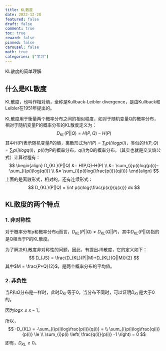 ```yaml
---
title: KL散度
date: 2022-12-28
featured: false
draft: false
comment: true
toc: true
reward: false
pinned: false
carousel: false
math: true
categories: ["学习"]
---
```


KL散度的简单理解

<!-- more -->

## 什么是KL散度

KL散度，也叫作相对熵，全称是Kullback-Leibler divergence，是由Kullback和Leibler在1951年提出的。

KL散度用于衡量两个概率分布之间的相似程度，如对于随机变量Q的概率分布，相对于随机变量P的概率分布的KL散度定义为：
$$
D_{KL}(P||Q) = H(P,Q)-H(P)
$$
其中$H(P)$表示随机变量$P$的熵，离散形式为$H(P) = \sum_{i}p(i)log{p(i)}$，类似的$H(P,Q) = \sum_{i}p(i){logq(i)}$，$p(i)$为P的概率分布，$q(i)$为Q的概率分布。（其实也就是交叉熵公式）计算过程有：
$$
\begin{align}
 D_{KL}(P||Q) &= H(P,Q)-H(P) \\
 &= \sum_{i}p(i)log{p(i)}-\sum_{i}p(i)log{q(i)} \\
 &= \sum_{i}p(i)log{\frac{p(i)}{q(i)}}
\end{align}
$$
上面的是离散形式，相对的，还有连续形式：
$$
D_{KL}(P||Q) = \int p(x)log{\frac{p(x)}{q(x)}} dx
$$

## KL散度的两个特点

### 1. 非对称性

对于概率分布p和概率分布q而言，$D_{KL}(P||Q)\neq D_{KL}(Q||P)$，其中$D_{KL}(P||Q)$指的是Q相当于P的KL散度。

为了解决KL散度非对称性的问题，因此，有提出JS散度，它的定义如下：
$$
D_{JS} = \frac{D_{KL}(P||M)+D_{KL}(Q||M)}{2}
$$
其中$M = \frac{P+Q}{2}$，是两个概率分布的平均值。

### 2. 非负性

当$P$和$Q$分布是一样时，此时$D_{KL}$等于0，当分布不同时，可以证明$D_{KL}$是大于0的。

因为$logx\le x-1$，

所以，
$$
-D_{KL} = -\sum_{i}p(i)log\frac{p(i)}{q(i)} = \\
\sum_{i}p(i)log\frac{q(i)}{p(i)} \le \\
\sum_{i}p(i) \left( \frac{q(i)}{p(i)} -1 \right) = 0
$$
即有，$D_{KL} \ge 0$。

